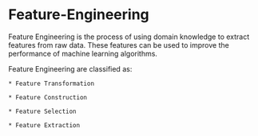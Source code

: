 # Feature-Engineering


Feature Engineering is the process of using domain knowledge to extract features from raw data. These features can be used to improve the performance of machine learning algorithms.

Feature Engineering are classified as:

    * Feature Transformation

    * Feature Construction

    * Feature Selection

    * Feature Extraction

